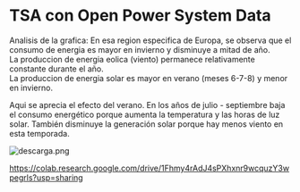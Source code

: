 # TSA con Open Power System Data

Analisis de la grafica: En esa region especifica de Europa, se observa que el consumo de energia es mayor en invierno y disminuye a mitad de año.  
La produccion de energia eolica (viento) permanece relativamente constante durante el año.  
La produccion de energia solar es mayor en verano (meses 6-7-8) y menor en invierno.

Aqui se aprecia el efecto del verano. En los años de julio - septiembre baja el consumo energético porque aumenta la temperatura y las horas de luz solar. También disminuye la generación solar porque hay menos viento en esta temporada.

![descarga.png](https://static.platzi.com/media/user_upload/descarga-c22babfe-d00b-4746-b43d-6ebc2f529f86.jpg)


https://colab.research.google.com/drive/1Fhmy4rAdJ4sPXhxnr9wcquzY3wpegrls?usp=sharing